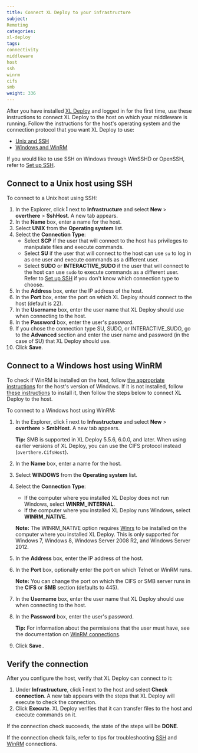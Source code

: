 ```yaml
---
title: Connect XL Deploy to your infrastructure
subject:
Remoting
categories:
xl-deploy
tags:
connectivity
middleware
host
ssh
winrm
cifs
smb
weight: 336
---
```


After you have installed [XL Deploy](/xl-deploy/how-to/install-xl-deploy.html) and logged in for the first time, use these instructions to connect XL Deploy to the host on which your middleware is running. Follow the instructions for the host's operating system and the connection protocol that you want XL Deploy to use:

* [Unix and SSH](#connect-to-a-unix-host-using-ssh)
* [Windows and WinRM](#connect-to-a-windows-host-using-winrm)

If you would like to use SSH on Windows through WinSSHD or OpenSSH, refer to [Set up SSH](/xl-platform/how-to/set-up-ssh.html).

## Connect to a Unix host using SSH

To connect to a Unix host using SSH:

1. In the Explorer, click ![Context menu](/images/menu_three_dots.png) next to **Infrastructure** and select **New** > **overthere** > **SshHost**. A new tab appears.
2. In the **Name** box, enter a name for the host.
3. Select **UNIX** from the **Operating system** list.
4. Select the **Connection Type**:
    * Select **SCP** if the user that will connect to the host has privileges to manipulate files and execute commands.
    * Select **SU** if the user that will connect to the host can use `su` to log in as one user and execute commands as a different user.
    * Select **SUDO** or **INTERACTIVE_SUDO** if the user that will connect to the host can use `sudo` to execute commands as a different user. Refer to [Set up SSH](/xl-platform/how-to/set-up-ssh.html) if you don't know which connection type to choose.
5. In the **Address** box, enter the IP address of the host.
6. In the **Port** box, enter the port on which XL Deploy should connect to the host (default is 22).
7. In the **Username** box, enter the user name that XL Deploy should use when connecting to the host.
8. In the **Password** box, enter the user's password.
9. If you chose the connection type SU, SUDO, or INTERACTIVE_SUDO, go to the **Advanced** section and enter the user name and password (in the case of SU) that XL Deploy should use.
10. Click **Save**.

## Connect to a Windows host using WinRM

To check if WinRM is installed on the host, follow <a href="http://technet.microsoft.com/en-us/library/ff520073(WS.10).aspx" target="_blank">the appropriate instructions</a> for the host's version of Windows. If it is not installed, follow [these instructions](/xl-platform/how-to/using-cifs-smb-winrm-and-telnet.html) to install it, then follow the steps below to connect XL Deploy to the host.

To connect to a Windows host using WinRM:

1. In the Explorer, click ![Context menu](/images/menu_three_dots.png) next to **Infrastructure** and select **New** > **overthere** > **SmbHost**. A new tab appears.

    **Tip:** SMB is supported in XL Deploy 5.5.6, 6.0.0, and later. When using earlier versions of XL Deploy, you can use the CIFS protocol instead (`overthere.CifsHost`).

2. In the **Name** box, enter a name for the host.
3. Select **WINDOWS** from the **Operating system** list.
4. Select the **Connection Type**:
    * If the computer where you installed XL Deploy does not run Windows, select **WINRM_INTERNAL**.
    * If the computer where you installed XL Deploy runs Windows, select **WINRM_NATIVE**.

    **Note:** The WINRM_NATIVE option requires [Winrs](http://technet.microsoft.com/en-us/library/hh875630.aspx) to be installed on the computer where you installed XL Deploy. This is only supported for Windows 7, Windows 8, Windows Server 2008 R2, and Windows Server 2012.

5. In the **Address** box, enter the IP address of the host.
6. In the **Port** box, optionally enter the port on which Telnet or WinRM runs.

      **Note:** You can change the port on which the CIFS or SMB server runs in the **CIFS** or **SMB** section (defaults to 445).

7. In the **Username** box, enter the user name that XL Deploy should use when connecting to the host.
8. In the **Password** box, enter the user's password.

      **Tip:** For information about the permissions that the user must have, see the documentation on [WinRM connections](/xl-platform/how-to/using-cifs-smb-winrm-and-telnet.html).

10. Click **Save**..

## Verify the connection

After you configure the host, verify that XL Deploy can connect to it:

1. Under **Infrastructure**, click ![Context menu](/images/menu_three_dots.png) next to the host and select **Check connection**. A new tab appears with the steps that XL Deploy will execute to check the connection.
2. Click **Execute**. XL Deploy verifies that it can transfer files to the host and execute commands on it.

If the connection check succeeds, the state of the steps will be **DONE**.

If the connection check fails, refer to tips for troubleshooting [SSH](/xl-platform/how-to/troubleshoot-an-ssh-connection.html) and [WinRM](troubleshoot-a-winrm-connection.html) connections.
